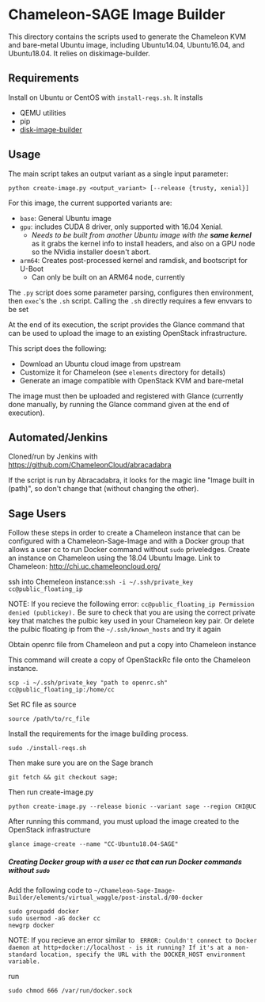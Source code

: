 # Chameleon-SAGE Image Builder

This directory contains the scripts used to generate the Chameleon KVM and
bare-metal Ubuntu image, including Ubuntu14.04, Ubuntu16.04, and Ubuntu18.04. It relies on diskimage-builder.

## Requirements

Install on Ubuntu or CentOS with `install-reqs.sh`. It installs

* QEMU utilities
* pip
* [disk-image-builder](http://docs.openstack.org/developer/diskimage-builder)

## Usage

The main script takes an output variant as a single input parameter:
```
python create-image.py <output_variant> [--release {trusty, xenial}]
```

For this image, the current supported variants are:

* `base`: General Ubuntu image
* `gpu`: includes CUDA 8 driver, only supported with 16.04 Xenial.
  * *Needs to be built from another Ubuntu image with the **same kernel*** as it grabs the kernel info to install headers, and also on a GPU node so the NVidia installer doesn't abort.
* `arm64`: Creates post-processed kernel and ramdisk, and bootscript for U-Boot
  * Can only be built on an ARM64 node, currently

The `.py` script does some parameter parsing, configures then environment, then
`exec`'s the `.sh` script. Calling the `.sh` directly requires a few envvars
to be set

At the end of its execution, the script provides the Glance command that can be
used to upload the image to an existing OpenStack infrastructure.

This script does the following:

* Download an Ubuntu cloud image from upstream
* Customize it for Chameleon (see `elements` directory for details)
* Generate an image compatible with OpenStack KVM and bare-metal

The image must then be uploaded and registered with Glance (currently done
manually, by running the Glance command given at the end of execution).

## Automated/Jenkins

Cloned/run by Jenkins with https://github.com/ChameleonCloud/abracadabra

If the script is run by Abracadabra, it looks for the magic line "Image built
in (path)", so don't change that (without changing the other).

## Sage Users
Follow these steps in order to create a Chameleon instance that can be configured with a Chameleon-Sage-Image and with a Docker group that allows a user cc to run Docker command without ```sudo``` priveledges.
Create an instance on Chameleon using the 18.04 Ubuntu Image.
Link to Chameleon: http://chi.uc.chameleoncloud.org/

ssh into Chemeleon instance:```ssh -i ~/.ssh/private_key cc@public_floating_ip ```

NOTE: If you recieve the following error: ```cc@public_floating_ip Permission denied (publickey).``` Be sure to check that you are using the correct private key that matches the pulbic key used in your Chameleon key pair. Or delete the pulbic floating ip from the ``` ~/.ssh/known_hosts ``` and try it again

Obtain openrc file from Chameleon and put a copy into Chameleon instance

This command will create a copy of OpenStackRc file onto the Chameleon instance.
```
scp -i ~/.ssh/private_key "path to openrc.sh" cc@public_floating_ip:/home/cc
```

Set RC file as source
```
source /path/to/rc_file
```

Install the requirements for the image building process.
```
sudo ./install-reqs.sh
```

Then make sure you are on the Sage branch
```
git fetch && git checkout sage;
```

Then run create-image.py
```
python create-image.py --release bionic --variant sage --region CHI@UC
```
After running this command, you must upload the image created to the OpenStack infrastructure
```
glance image-create --name "CC-Ubuntu18.04-SAGE"
```


##### Creating Docker group with a user cc that can run Docker commands without ```sudo```

Add the following code to ```~/Chameleon-Sage-Image-Builder/elements/virtual_waggle/post-instal.d/00-docker```

```
sudo groupadd docker
sudo usermod -aG docker cc
newgrp docker

```

NOTE: If you recieve an error similar to ``` ERROR: Couldn't connect to Docker daemon at http+docker://localhost - is it running?
If it's at a non-standard location, specify the URL with the DOCKER_HOST environment variable.```

run
```
sudo chmod 666 /var/run/docker.sock

```
